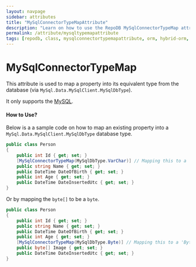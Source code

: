 ```yaml
---
layout: navpage
sidebar: attributes
title: "MySqlConnectorTypeMapAttribute"
description: "Learn on how to use the RepoDB MySqlConnectorTypeMap attribute."
permalink: /attribute/mysqltypemapattribute
tags: [repodb, class, mysqlconnectortypemapattribute, orm, hybrid-orm, sqlserver, sqlite, mysql, postgresql]
---
```


# MySqlConnectorTypeMap

This attribute is used to map a property into its equivalent type from the database (via `MySql.Data.MySqlClient.MySqlDbType`).

It only supports the [MySQL](https://www.nuget.org/packages/RepoDb.MySqlConnector).

#### How to Use?

Below is a a sample code on how to map an existing property into a `MySql.Data.MySqlClient.MySqlDbType` database type.

```csharp
public class Person
{
	public int Id { get; set; }
	[MySqlConnectorTypeMap(MySqlDbType.VarChar)] // Mapping this to a 'VarChar'
	public string Name { get; set; }
	public DateTime DateOfBirth { get; set; }
	public int Age { get; set; }
	public DateTime DateInsertedUtc { get; set; }
}
```

Or by mapping the `byte[]` to be a `byte`.

```csharp
public class Person
{
	public int Id { get; set; }
	public string Name { get; set; }
	public DateTime DateOfBirth { get; set; }
	public int Age { get; set; }
	[MySqlConnectorTypeMap(MySqlDbType.Byte)] // Mapping this to a 'Byte'
	public byte[] Image { get; set; }
	public DateTime DateInsertedUtc { get; set; }
}
```